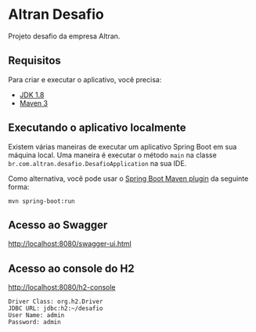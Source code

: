 # Altran Desafio

Projeto desafio da empresa Altran.

## Requisitos

Para criar e executar o aplicativo, você precisa:

- [JDK 1.8](http://www.oracle.com/technetwork/java/javase/downloads/jdk8-downloads-2133151.html)
- [Maven 3](https://maven.apache.org)

## Executando o aplicativo localmente

Existem várias maneiras de executar um aplicativo Spring Boot em sua máquina local. Uma maneira é executar o método `main` na classe `br.com.altran.desafio.DesafioApplication` na sua IDE.


Como alternativa, você pode usar o [Spring Boot Maven plugin](https://docs.spring.io/spring-boot/docs/current/reference/html/build-tool-plugins-maven-plugin.html) da seguinte forma:

```shell
mvn spring-boot:run
```

## Acesso ao Swagger

[http://localhost:8080/swagger-ui.html](http://localhost:8080/swagger-ui.html)


## Acesso ao console do H2

[http://localhost:8080/h2-console](http://localhost:8080/h2-console)

```shell
Driver Class: org.h2.Driver
JDBC URL: jdbc:h2:~/desafio
User Name: admin
Password: admin
```